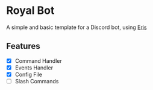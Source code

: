# Royal Bot
A simple and basic template for a Discord bot, using [Eris](https://abal.moe/Eris/docs/0.17.1/getting-started)

## Features
- [X] Command Handler
- [X] Events Handler
- [X] Config File
- [ ] Slash Commands
